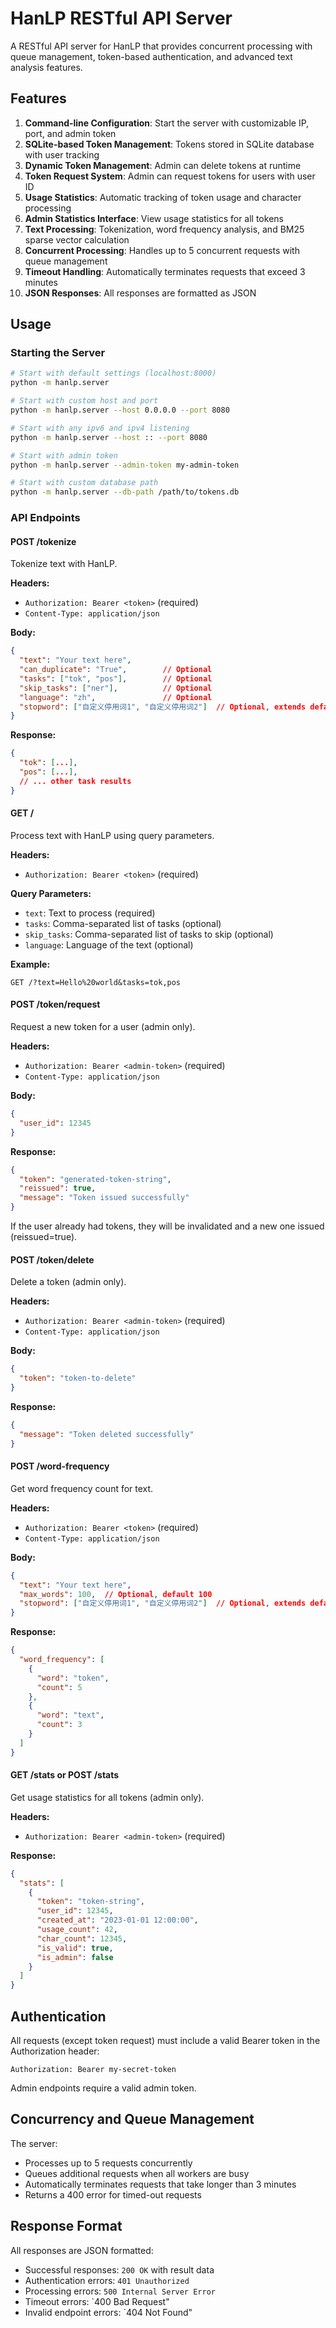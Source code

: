 # HanLP RESTful API Server

A RESTful API server for HanLP that provides concurrent processing with queue management, token-based authentication, and advanced text analysis features.

## Features

1. **Command-line Configuration**: Start the server with customizable IP, port, and admin token
2. **SQLite-based Token Management**: Tokens stored in SQLite database with user tracking
3. **Dynamic Token Management**: Admin can delete tokens at runtime
4. **Token Request System**: Admin can request tokens for users with user ID
5. **Usage Statistics**: Automatic tracking of token usage and character processing
6. **Admin Statistics Interface**: View usage statistics for all tokens
7. **Text Processing**: Tokenization, word frequency analysis, and BM25 sparse vector calculation
8. **Concurrent Processing**: Handles up to 5 concurrent requests with queue management
9. **Timeout Handling**: Automatically terminates requests that exceed 3 minutes
10. **JSON Responses**: All responses are formatted as JSON

## Usage

### Starting the Server

```bash
# Start with default settings (localhost:8000)
python -m hanlp.server

# Start with custom host and port
python -m hanlp.server --host 0.0.0.0 --port 8080

# Start with any ipv6 and ipv4 listening
python -m hanlp.server --host :: --port 8080

# Start with admin token
python -m hanlp.server --admin-token my-admin-token

# Start with custom database path
python -m hanlp.server --db-path /path/to/tokens.db
```

### API Endpoints

#### POST /tokenize

Tokenize text with HanLP.

**Headers:**
- `Authorization: Bearer <token>` (required)
- `Content-Type: application/json`

**Body:**
```json
{
  "text": "Your text here",
  "can_duplicate": "True",        // Optional
  "tasks": ["tok", "pos"],        // Optional
  "skip_tasks": ["ner"],          // Optional
  "language": "zh",               // Optional
  "stopword": ["自定义停用词1", "自定义停用词2"]  // Optional, extends default stopwords
}
```

**Response:**
```json
{
  "tok": [...],
  "pos": [...],
  // ... other task results
}
```

#### GET /

Process text with HanLP using query parameters.

**Headers:**
- `Authorization: Bearer <token>` (required)

**Query Parameters:**
- `text`: Text to process (required)
- `tasks`: Comma-separated list of tasks (optional)
- `skip_tasks`: Comma-separated list of tasks to skip (optional)
- `language`: Language of the text (optional)

**Example:**
```
GET /?text=Hello%20world&tasks=tok,pos
```

#### POST /token/request

Request a new token for a user (admin only).

**Headers:**
- `Authorization: Bearer <admin-token>` (required)
- `Content-Type: application/json`

**Body:**
```json
{
  "user_id": 12345
}
```

**Response:**
```json
{
  "token": "generated-token-string",
  "reissued": true,
  "message": "Token issued successfully"
}
```

If the user already had tokens, they will be invalidated and a new one issued (reissued=true).

#### POST /token/delete

Delete a token (admin only).

**Headers:**
- `Authorization: Bearer <admin-token>` (required)
- `Content-Type: application/json`

**Body:**
```json
{
  "token": "token-to-delete"
}
```

**Response:**
```json
{
  "message": "Token deleted successfully"
}
```

#### POST /word-frequency

Get word frequency count for text.

**Headers:**
- `Authorization: Bearer <token>` (required)
- `Content-Type: application/json`

**Body:**
```json
{
  "text": "Your text here",
  "max_words": 100,  // Optional, default 100
  "stopword": ["自定义停用词1", "自定义停用词2"]  // Optional, extends default stopwords
}
```

**Response:**
```json
{
  "word_frequency": [
    {
      "word": "token",
      "count": 5
    },
    {
      "word": "text",
      "count": 3
    }
  ]
}
```

#### GET /stats or POST /stats

Get usage statistics for all tokens (admin only).

**Headers:**
- `Authorization: Bearer <admin-token>` (required)

**Response:**
```json
{
  "stats": [
    {
      "token": "token-string",
      "user_id": 12345,
      "created_at": "2023-01-01 12:00:00",
      "usage_count": 42,
      "char_count": 12345,
      "is_valid": true,
      "is_admin": false
    }
  ]
}
```

## Authentication

All requests (except token request) must include a valid Bearer token in the Authorization header:

```
Authorization: Bearer my-secret-token
```

Admin endpoints require a valid admin token.

## Concurrency and Queue Management

The server:
- Processes up to 5 requests concurrently
- Queues additional requests when all workers are busy
- Automatically terminates requests that take longer than 3 minutes
- Returns a 400 error for timed-out requests

## Response Format

All responses are JSON formatted:
- Successful responses: `200 OK` with result data
- Authentication errors: `401 Unauthorized`
- Processing errors: `500 Internal Server Error`
- Timeout errors: `400 Bad Request"
- Invalid endpoint errors: `404 Not Found"